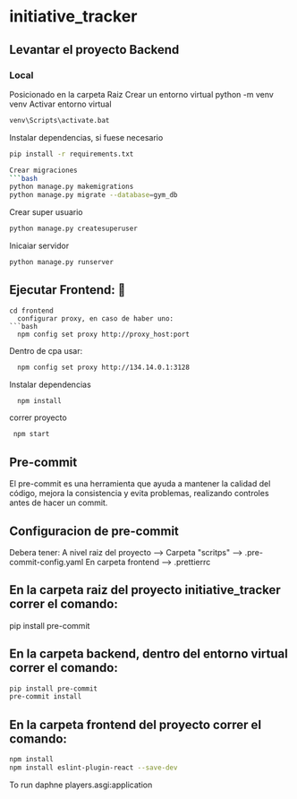 # initiative_tracker

## Levantar el proyecto Backend

### Local
Posicionado en la carpeta Raiz
Crear un entorno virtual
python -m venv venv
Activar entorno virtual
```bash
venv\Scripts\activate.bat
```
Instalar dependencias, si fuese necesario
```bash
pip install -r requirements.txt

Crear migraciones
```bash
python manage.py makemigrations
python manage.py migrate --database=gym_db
```
Crear super usuario
```bash
python manage.py createsuperuser
```
Inicaiar servidor
```bash
python manage.py runserver
```

## Ejecutar Frontend: 🚀

```Posicionarse
cd frontend
  configurar proxy, en caso de haber uno:
```bash
  npm config set proxy http://proxy_host:port
```
Dentro de cpa usar:
```bash
  npm config set proxy http://134.14.0.1:3128
```
Instalar dependencias
```bash
  npm install
```

 correr proyecto
 ```bash
  npm start
```

## Pre-commit
El pre-commit es una herramienta que ayuda a mantener la calidad del código, mejora la consistencia y evita problemas, realizando controles antes de hacer un commit.

## Configuracion de pre-commit
Debera tener:
A nivel raiz del proyecto
--> Carpeta "scritps"
--> .pre-commit-config.yaml
En carpeta frontend
--> .prettierrc

## En la carpeta raiz del proyecto initiative_tracker correr el comando:
pip install pre-commit

## En la carpeta backend, dentro del entorno virtual correr el comando:
```bash
pip install pre-commit
pre-commit install
```

## En la carpeta frontend del proyecto correr el comando:
```bash
npm install
npm install eslint-plugin-react --save-dev
```

To run
daphne players.asgi:application
